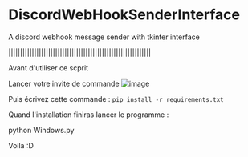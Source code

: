 # DiscordWebHookSenderInterface
A discord webhook message sender with tkinter interface

|||||||||||||||||||||||||||||||||||||||||||||||||||||||||||||

Avant d'utiliser ce scprit

Lancer votre invite de commande 
![image](https://user-images.githubusercontent.com/89902968/159153049-37b72d1a-a6c0-40ca-907e-728bfde3a4ac.png)

Puis écrivez cette commande : 
```pip install -r requirements.txt```


Quand l'installation finiras lancer le programme :

python Windows.py


Voila :D
